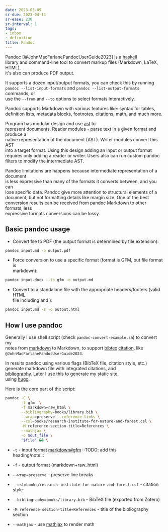 ```yaml
---
date: 2023-03-09
sr-due: 2023-04-14
sr-ease: 230
sr-interval: 1
tags:
- inbox
- definition
title: Pandoc
---
```

   
Pandoc [@JohnMacFarlanePandocUserGuide2023] is a [haskell](./haskell.md)   
library and command-line tool to convert markup files (Markdown, LaTeX, HTML),   
it's also can produce PDF output.   
   
It supports a dozen input/output formats, you can check this by running   
`pandoc --list-input-formats` and `pandoc --list-output-formats` commands, or   
use the `--from` and `--to` options to select formats interactively.   
   
Pandoc supports Markdown with various features like: syntax for tables,   
definition lists, metadata blocks, footnotes, citations, math, and much more.   
   
Program has modular design and use [ast](./abstract%20syntax%20tree.md) to   
represent documents. Reader modules - parse text in a given format and produce a   
native representation of the document (AST). Writer modules convert this AST   
into a target format. Using this design adding an input or output format   
requires only adding a reader or writer. Users also can run custom pandoc   
filters to modify the intermediate AST.   
   
Pandoc limitations are happens because intermediate representation of a document   
is less expressive than many of the formats it converts between, and you can   
lose specific data. Pandoc give more attention to structural elements of a   
document, but not formatting details like margin size. One of the best   
conversion results can be received from pandoc Markdown to other formats, less   
expressive formats conversions can be lossy.   
   
## Basic pandoc usage   
   
   
- Convert file to PDF (the output format is determined by file extension):   
   
```bash
pandoc input.md -o output.pdf
```
   
   
   
- Force conversion to use a specific format (format is GFM, but file format is   
  markdown):   
   
```bash
pandoc input.docx --to gfm -o output.md
```
   
   
   
- Convert to a standalone file with the appropriate headers/footers (valid HTML   
  file including <head> and <body>):   
   
```bash
pandoc input.md -s -o output.html
```
   
   
## How I use pandoc   
   
Generally I use shell script (check `pandoc-convert-example.sh`) to convert my   
notes from [markdown](./markdown.md) to Markdown, to support [bibtex](./bibtex.md) [citation](./citation.md), like   
`@JohnMacFarlanePandocUserGuide2023`.   
   
In results pandoc using various flags (BibTeX file, citation style, etc.)   
generate markdown file with integrated citations, and   
[bibliography](./bibliography.md). Later I use this to generate my static site,   
using [hugo](./hugo.md).   
   
Here is the core part of the script:   
   
```bash
pandoc -C \
       -t gfm  \
       -f markdown+raw_html \
       --bibliography=books/library.bib \
       --wrap=preserve --reference-links \
       --csl=books/research-institute-for-nature-and-forest.csl \
       -M reference-section-title=References \
       --mathjax \
       -o $out_file \
       "$file" && \
```
   
   
   
- `-t` - input format [markdown#gfm](./markdown.md#gfm) ::TODO: add this   
  heading/note ::   
   
- `-f` - output format (markdown+raw_html)   
- `--wrap=preserve` - preserve line breaks   
- `--csl=books/research-institute-for-nature-and-forest.csl` - citation style   
- `--bibliography=books/library.bib` - BibTeX file (exported from Zotero)   
- `-M reference-section-title=References` - title of the bibliography section   
- `--mathjax` - use [mathjax](./mathjax.md) to render math